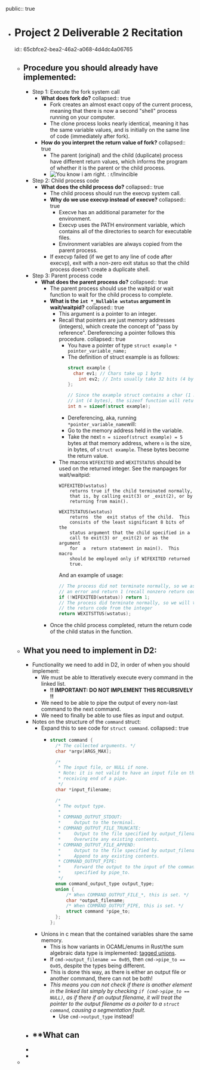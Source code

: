 public:: true

- # Project 2 Deliverable 2 Recitation
  id:: 65cbfce2-bea2-46a2-a068-4d4dc4a06765
	- ## Procedure you should already have implemented:
		- Step 1: Execute the fork system call
			- **What does fork do?**
			  collapsed:: true
				- Fork creates an almost exact copy of the current process, meaning that there is now a second "shell" process running on your computer.
				- The clone process looks nearly identical, meaning it has the same variable values, and is initially on the same line of code (immediately after fork).
			- **How do you interpret the return value of fork?**
			  collapsed:: true
				- The parent (original) and the child (duplicate) process have different return values, which informs the program of whether it is the parent or the child process.
				- ![You know i am right. : r/Invincible](https://i.redd.it/50an0h46mf471.jpg)
		- Step 2: Child process code
			- **What does the child process do?**
			  collapsed:: true
				- The child process should run the execvp system call.
				- **Why do we use execvp instead of execve?**
				  collapsed:: true
					- Execve has an additional parameter for the environment.
					- Execvp uses the PATH environment variable, which contains all of the directories to search for executable files.
					- Environment variables are always copied from the parent process.
				- If execvp failed (if we get to any line of code after execvp), exit with a non-zero exit status so that the child process doesn't create a duplicate shell.
		- Step 3: Parent process code
			- **What does the parent process do?**
			  collapsed:: true
				- The parent process should use the waitpid or wait function to wait for the child process to complete.
				- **What is the `int *_Nullable wstatus` argument in wait/waitpid?**
				  collapsed:: true
					- This argument is a pointer to an integer.
					- Recall that pointers are just memory addresses (integers), which create the concept of "pass by reference". Dereferencing a pointer follows this procedure.
					  collapsed:: true
						- You have a pointer of type `struct example * pointer_variable_name;`
						- The definition of struct example is as follows:
						  ```c
						  struct example {
						  	char ev1; // Chars take up 1 byte
						      int ev2; // Ints usually take 32 bits (4 bytes)
						  };
						  
						  // Since the example struct contains a char (1 byte) and an
						  // int (4 bytes), the sizeof function will return 4+1=5 bytes 
						  int n = sizeof(struct example);
						  ```
						- Dereferencing, aka, running `*pointer_variable_name`will:
						- Go to the memory address held in the variable.
						- Take the next `n = sizeof(struct example) = 5` bytes at that memory address, where `n` is the size, in bytes, of `struct example`. These bytes become the return value.
					- The macros `WIFEXITED` and `WEXITSTATUS` should be used on the returned integer. See the manpages for wait/waitpid:
					  ```
					  WIFEXITED(wstatus)
					      returns true if the child terminated normally,
					      that is, by calling exit(3) or _exit(2), or by
					      returning from main().
					  
					  WEXITSTATUS(wstatus)
					      returns  the  exit status of the child.  This
					      consists of the least significant 8 bits of the
					      status argument that the child specified in a
					      call to exit(3) or _exit(2) or as the  argument
					      for  a  return statement in main().  This macro
					      should be employed only if WIFEXITED returned
					      true.
					  
					  ```
					  And an example of usage:  
					  ```c
					  // The process did not terminate normally, so we assume
					  // an error and return 1 (recall nonzero return code means error)
					  if (!WIFEXITED(wstatus)) return 1;
					  // The process did terminate normally, so we will take
					  // the return code from the integer
					  return WEXITSTTUS(wstatus);
					  ```
				- Once the child process completed, return the return code of the child status in the function.
	- ## What you need to implement in D2:
		- Functionality we need to add in D2, in order of when you should implement:
			- We must be able to itteratively execute every command in the linked list.
				- **!! IMPORTANT: DO NOT IMPLEMENT THIS RECURSIVELY !!**
			- We need to be able to pipe the output of every non-last command to the next command.
			- We need to finally be able to use files as input and output.
		- Notes on the structure of the `command` struct:
			- Expand this to see code for `struct command`.
			  collapsed:: true
				- ```c
				  struct command {
				  	/* The collected arguments. */
				  	char *argv[ARGS_MAX];
				  
				  	/*
				  	 * The input file, or NULL if none.
				  	 * Note: it is not valid to have an input file on the
				  	 * receiving end of a pipe.
				  	 */
				  	char *input_filename;
				  
				  	/*
				  	 * The output type.
				  	 *
				  	 * COMMAND_OUTPUT_STDOUT:
				  	 *     Output to the terminal.
				  	 * COMMAND_OUTPUT_FILE_TRUNCATE:
				  	 *     Output to the file specified by output_filename.
				  	 *     Overwrite any existing contents.
				  	 * COMMAND_OUTPUT_FILE_APPEND:
				  	 *     Output to the file specified by output_filename.
				  	 *     Append to any existing contents.
				  	 * COMMAND_OUTPUT_PIPE:
				  	 *     Forward the output to the input of the command
				  	 *     specified by pipe_to.
				  	 */
				  	enum command_output_type output_type;
				  	union {
				  		/* When COMMAND_OUTPUT_FILE_*, this is set. */
				  		char *output_filename;
				  		/* When COMMAND_OUTPUT_PIPE, this is set. */
				  		struct command *pipe_to;
				  	};
				  };
				  ```
			- Unions in c mean that the contained variables share the same memory.
				- This is how variants in OCAML/enums in Rust/the sum algebraic data type is implemented: [tagged unions](https://en.wikipedia.org/wiki/Tagged_union).
				- If `cmd->output_filename == 0x05`, then `cmd->pipe_to == 0x05`, despite the types being different.
				- This is done this way, as there is either an output file or another command, there can not be both!
				- *This means you can not check if there is another element in the linked list simply by checking `if (cmd->pipe_to == NULL)`, as if there if an output filename, it will treat the pointer to the output filename as a poiter to a `struct command`, causing a segmentation fault.*
					- Use `cmd->output_type` instead!
		- **What can
			-
		-
		-
	-